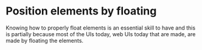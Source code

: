 # Position elements by floating

Knowing how to properly float elements is an essential skill to have and this is partially because most of the UIs today, web UIs today that are made, are made by floating the elements. 